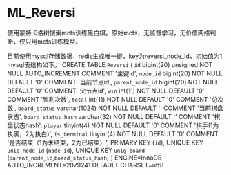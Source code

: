 # ML_Reversi
使用蒙特卡洛树搜索mcts训练黑白棋。原始mcts，无监督学习，无价值网络判断，仅只用mcts训练模型。


目前使用mysql存储数据，redis生成唯一键，key为reversi_node_id，初始值为1.
mysql表结构如下。
CREATE TABLE `Reversi` (
  `id` bigint(20) unsigned NOT NULL AUTO_INCREMENT COMMENT '主键id',
  `node_id` bigint(20) NOT NULL DEFAULT '0' COMMENT '当前节点id',
  `parent_node_id` bigint(20) NOT NULL DEFAULT '0' COMMENT '父节点id',
  `win` int(11) NOT NULL DEFAULT '0' COMMENT '胜利次数',
  `total` int(11) NOT NULL DEFAULT '0' COMMENT '总次数',
  `board_status` varchar(1024) NOT NULL DEFAULT '' COMMENT '当前棋盘状态',
  `board_status_hash` varchar(32) NOT NULL DEFAULT '' COMMENT '棋盘状态hash',
  `player` tinyint(4) NOT NULL DEFAULT '0' COMMENT '棋手(1为执黑，2为执白)',
  `is_terminal` tinyint(4) NOT NULL DEFAULT '0' COMMENT '是否结束（1为未结束，2为已结束）',
  PRIMARY KEY (`id`),
  UNIQUE KEY `uniq_node_id` (`node_id`),
  UNIQUE KEY `uniq_board` (`parent_node_id`,`board_status_hash`)
) ENGINE=InnoDB AUTO_INCREMENT=2079241 DEFAULT CHARSET=utf8
